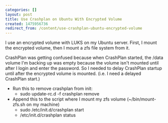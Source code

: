 ```yaml
---
categories: []
layout: post
title: Use Crashplan on Ubuntu With Encrypted Volume
created: 1475956736
redirect_from: /content/use-crashplan-ubuntu-encrypted-volume
---
```

I use an encrypted volume with LUKS on my Ubuntu server.  First, I mount the encrypted volume, then I mount a zfs file system from it.

CrashPlan was getting confused because when CrashPlan started, the /data volume I'm backing up was empty because the volume isn't mounted until after I login and enter the password.  So I needed to delay CrashPlan startup until after the encrypted volume is mounted.  (i.e. I need a delayed CrashPlan start.)

* Run this to remove crashplan from init:
    * sudo update-rc.d -f crashplan remove
* Append this to the script where I mount my zfs volume (~/bin/mount-zfs.sh on my machine)
    * sudo /etc/init.d/crashplan start
    * /etc/init.d/crashplan status
